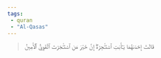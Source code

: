 ```yaml
---
tags: 
 - quran 
 - "Al-Qasas"
---
```


> قَالَتۡ إِحۡدَىٰهُمَا يَـٰٓأَبَتِ ٱسۡتَـٔۡجِرۡهُۖ إِنَّ خَيۡرَ مَنِ ٱسۡتَـٔۡجَرۡتَ ٱلۡقَوِيُّ ٱلۡأَمِينُ
